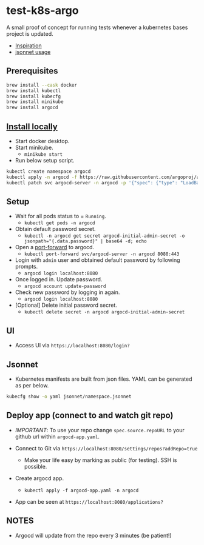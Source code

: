 # test-k8s-argo

A small proof of concept for running tests whenever a kubernetes bases project is updated.

- [Inspiration](https://www.youtube.com/watch?v=MeU5_k9ssrs)
- [jsonnet usage](https://argo-cd.readthedocs.io/en/stable/user-guide/jsonnet/)

## Prerequisites

```sh
brew install --cask docker
brew install kubectl
brew install kubecfg
brew install minikube
brew install argocd
```

## [Install locally](https://argo-cd.readthedocs.io/en/stable/getting_started/)

- Start docker desktop.
- Start minikube.
  - `minikube start`
- Run below setup script.

```sh
kubectl create namespace argocd
kubectl apply -n argocd -f https://raw.githubusercontent.com/argoproj/argo-cd/stable/manifests/install.yaml
kubectl patch svc argocd-server -n argocd -p '{"spec": {"type": "LoadBalancer"}}'
```

## Setup

- Wait for all pods status to = `Running`.
  - `kubectl get pods -n argocd`
- Obtain default password secret.
  - `kubectl -n argocd get secret argocd-initial-admin-secret -o jsonpath="{.data.password}" | base64 -d; echo`
- Open a [port-forward](https://kubernetes.io/docs/tasks/access-application-cluster/port-forward-access-application-cluster/) to argocd.
  - `kubectl port-forward svc/argocd-server -n argocd 8080:443`
- Login with `admin` user and obtained default password by following prompts.
  - `argocd login localhost:8080`
- Once logged in. Update password.
  - `argocd account update-password`
- Check new password by logging in again.
  - `argocd login localhost:8080`
- [Optional] Delete initial password secret.
  - `kubectl delete secret -n argocd argocd-initial-admin-secret`

## UI

- Access UI via `https://localhost:8080/login?`

## Jsonnet

- Kubernetes manifests are built from json files. YAML can be generated as per below.

```sh
kubecfg show -o yaml jsonnet/namespace.jsonnet
```

## Deploy app (connect to and watch git repo)

- *IMPORTANT*: To use your repo change `spec.source.repoURL` to your github url within `argocd-app.yaml`.

- Connect to Git via `https://localhost:8080/settings/repos?addRepo=true`
  - Make your life easy by marking as public (for testing). SSH is possible.

- Create argocd app.
  - `kubectl apply -f argocd-app.yaml -n argocd`

- App can be seen at `https://localhost:8080/applications?`

## NOTES

- Argocd will update from the repo every 3 minutes (be patient!)
